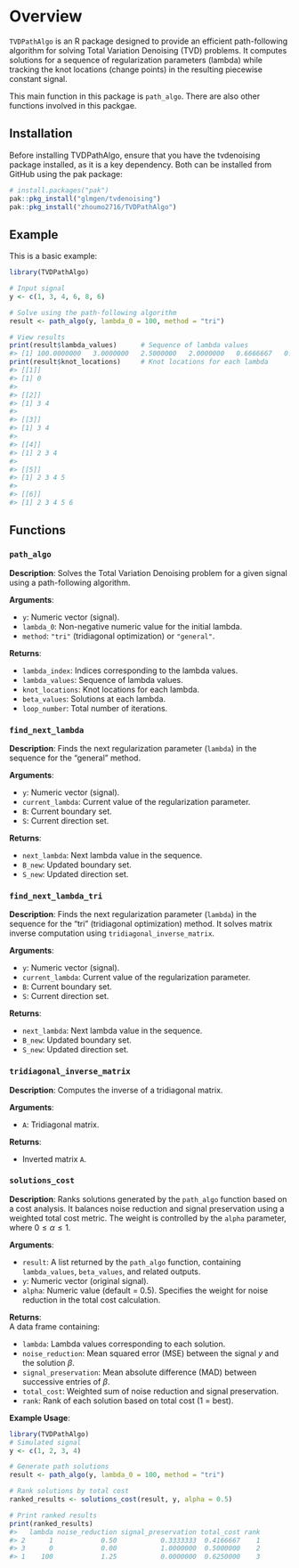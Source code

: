 
<!-- README.md is generated from README.Rmd. Please edit that file -->

# Overview

<!-- badges: start -->

<!-- badges: end -->

`TVDPathAlgo` is an R package designed to provide an efficient
path-following algorithm for solving Total Variation Denoising (TVD)
problems. It computes solutions for a sequence of regularization
parameters (lambda) while tracking the knot locations (change points) in
the resulting piecewise constant signal.

This main function in this package is `path_algo`. There are also other
functions involved in this packgae.

## Installation

Before installing TVDPathAlgo, ensure that you have the tvdenoising
package installed, as it is a key dependency. Both can be installed from
GitHub using the pak package:

``` r
# install.packages("pak")
pak::pkg_install("glmgen/tvdenoising")
pak::pkg_install("zhoumo2716/TVDPathAlgo")
```

## Example

This is a basic example:

``` r
library(TVDPathAlgo)

# Input signal
y <- c(1, 3, 4, 6, 8, 6)

# Solve using the path-following algorithm
result <- path_algo(y, lambda_0 = 100, method = "tri")

# View results
print(result$lambda_values)      # Sequence of lambda values
#> [1] 100.0000000   3.0000000   2.5000000   2.0000000   0.6666667   0.0000000
print(result$knot_locations)     # Knot locations for each lambda
#> [[1]]
#> [1] 0
#> 
#> [[2]]
#> [1] 3 4
#> 
#> [[3]]
#> [1] 3 4
#> 
#> [[4]]
#> [1] 2 3 4
#> 
#> [[5]]
#> [1] 2 3 4 5
#> 
#> [[6]]
#> [1] 2 3 4 5 6
```

## Functions

### `path_algo`

**Description**: Solves the Total Variation Denoising problem for a
given signal using a path-following algorithm.

**Arguments**:  
- `y`: Numeric vector (signal).  
- `lambda_0`: Non-negative numeric value for the initial lambda.  
- `method`: `"tri"` (tridiagonal optimization) or `"general"`.

**Returns**:  
- `lambda_index`: Indices corresponding to the lambda values.  
- `lambda_values`: Sequence of lambda values.  
- `knot_locations`: Knot locations for each lambda.  
- `beta_values`: Solutions at each lambda.  
- `loop_number`: Total number of iterations.

### `find_next_lambda`

**Description**: Finds the next regularization parameter (`lambda`) in
the sequence for the “general” method.

**Arguments**:  
- `y`: Numeric vector (signal).  
- `current_lambda`: Current value of the regularization parameter.  
- `B`: Current boundary set.  
- `S`: Current direction set.

**Returns**:  
- `next_lambda`: Next lambda value in the sequence.  
- `B_new`: Updated boundary set.  
- `S_new`: Updated direction set.

### `find_next_lambda_tri`

**Description**: Finds the next regularization parameter (`lambda`) in
the sequence for the “tri” (tridiagonal optimization) method. It solves
matrix inverse computation using `tridiagonal_inverse_matrix`.

**Arguments**:  
- `y`: Numeric vector (signal).  
- `current_lambda`: Current value of the regularization parameter.  
- `B`: Current boundary set.  
- `S`: Current direction set.

**Returns**:  
- `next_lambda`: Next lambda value in the sequence.  
- `B_new`: Updated boundary set.  
- `S_new`: Updated direction set.

### `tridiagonal_inverse_matrix`

**Description**: Computes the inverse of a tridiagonal matrix.

**Arguments**:  
- `A`: Tridiagonal matrix.

**Returns**:  
- Inverted matrix `A`.

### `solutions_cost`

**Description**: Ranks solutions generated by the `path_algo` function
based on a cost analysis. It balances noise reduction and signal
preservation using a weighted total cost metric. The weight is
controlled by the `alpha` parameter, where $`0 \leq \alpha \leq 1`$.

**Arguments**:  
- `result`: A list returned by the `path_algo` function, containing
`lambda_values`, `beta_values`, and related outputs.  
- `y`: Numeric vector (original signal).  
- `alpha`: Numeric value (default = 0.5). Specifies the weight for noise
reduction in the total cost calculation.

**Returns**:  
A data frame containing:  
- `lambda`: Lambda values corresponding to each solution.  
- `noise_reduction`: Mean squared error (MSE) between the signal $`y`$
and the solution $`\beta`$.  
- `signal_preservation`: Mean absolute difference (MAD) between
successive entries of $`\beta`$.  
- `total_cost`: Weighted sum of noise reduction and signal
preservation.  
- `rank`: Rank of each solution based on total cost (1 = best).

**Example Usage**:

``` r
library(TVDPathAlgo)
# Simulated signal
y <- c(1, 2, 3, 4)

# Generate path solutions
result <- path_algo(y, lambda_0 = 100, method = "tri")

# Rank solutions by total cost
ranked_results <- solutions_cost(result, y, alpha = 0.5)

# Print ranked results
print(ranked_results)
#>   lambda noise_reduction signal_preservation total_cost rank
#> 2      1            0.50           0.3333333  0.4166667    1
#> 3      0            0.00           1.0000000  0.5000000    2
#> 1    100            1.25           0.0000000  0.6250000    3
```
